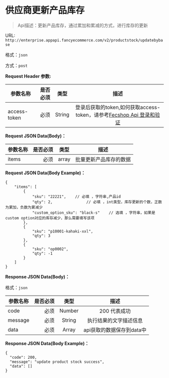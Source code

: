 供应商更新产品库存
===============

> Api描述：更新产品库存，通过累加和累减的方式，进行库存的更新

URL: `http://enterprise.appapi.fancyecommerce.com/v2/productstock/updatebybase`

格式：`json`

方式：`post`

**Request Header 参数:**


| 参数名称        | 是否必须    |  类型       |  描述     |
| ----------------| -----:      | :----:      |:----:     |
| access-token    | 必须        |   String    | 登录后获取的token,如何获取access-token，请参考[Fecshop Api 登录和验证](fbbcbase-api-login-and-verification.md)|


**Request JSON Data(Body)：**

| 参数名称        | 是否必须    |  类型       |  描述     |
| ----------------| -----:      | :----:      |:----:     |
| items            | 必须        |   array       | 批量更新产品库存的数据|


**Request JSON Data(Body Example)：**

```
{
    "items": [
        {
            "sku": "22221",    // 必填 ，字符串,产品id
            "qty": 2,               // 必填 ，int类型，库存更新的个数，正数为累加，负数为累减少            
            "custom_option_sku": "black-s"    // 选填 ，字符串，如果是custom option对应的库存减少，那么需要填写该项
        },
        {
            "sku": "p10001-kahaki-xxl",   
            "qty": 3                          
        },
        {
            "sku": "op0002",  
            "qty": -1        
        }
    ]
}
```


**Response JSON Data(Body)：**

格式：`json`

| 参数名称        | 是否必须    |  类型       |  描述        |
| ----------------| -----:      | :----:      |:----:        | 
| code            | 必须        |   Number    | 200 代表成功 |
| message         | 必须        |   String    | 执行结果的文字描述信息  |
| data            | 必须        |   Array    | api获取的数据保存到data中  |

**Response JSON Data(Body Example)：**

```
{
  "code": 200,
  "message": "update product stock success",
  "data": []
}
```